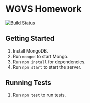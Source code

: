 # WGVS Homework

[![Build Status](https://travis-ci.com/jonathan-irvin/wgvs.svg?branch=master)](https://travis-ci.com/jonathan-irvin/wgvs)

## Getting Started

1. Install MongoDB.
1. Run `mongod` to start Mongo.
1. Run `npm install` for dependencies.
1. Run `npm start` to start the server.

## Running Tests

1. Run `npm test` to run tests.